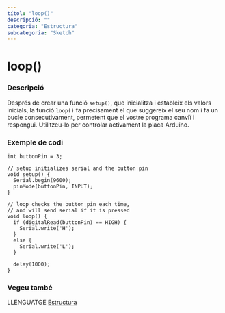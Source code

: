 ```yaml
---
títol: "loop()"
descripció: ""
categoria: "Estructura"
subcategoria: "Sketch"
---
```


# loop()

### Descripció

Després de crear una funció `setup()`, que inicialitza i estableix els valors inicials, la funció `loop()` fa precisament el que suggereix el seu nom i fa un bucle consecutivament, permetent que el vostre programa canviï i respongui. Utilitzeu-lo per controlar activament la placa Arduino.

### Exemple de codi

```
int buttonPin = 3;

// setup initializes serial and the button pin
void setup() {
  Serial.begin(9600);
  pinMode(buttonPin, INPUT);
}

// loop checks the button pin each time,
// and will send serial if it is pressed
void loop() {
  if (digitalRead(buttonPin) == HIGH) {
    Serial.write('H');
  }
  else {
    Serial.write('L');
  }

  delay(1000);
}
```

### Vegeu també

LLENGUATGE [Estructura](../../Estructura.md)
